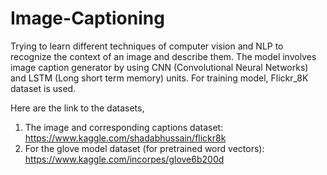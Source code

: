 # Image-Captioning

Trying to learn different techniques of computer vision and NLP to recognize the context of an image and describe them.
The model involves image caption generator by using CNN (Convolutional Neural Networks) and LSTM (Long short term memory) units.
For training model, Flickr_8K dataset is used.

Here are the link to the datasets,
1. The image and corresponding captions dataset: https://www.kaggle.com/shadabhussain/flickr8k
2. For the glove model dataset (for pretrained word vectors): https://www.kaggle.com/incorpes/glove6b200d 
